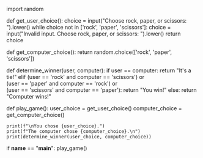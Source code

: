 import random

def get_user_choice():
    choice = input("Choose rock, paper, or scissors: ").lower()
    while choice not in ['rock', 'paper', 'scissors']:
        choice = input("Invalid input. Choose rock, paper, or scissors: ").lower()
    return choice

def get_computer_choice():
    return random.choice(['rock', 'paper', 'scissors'])

def determine_winner(user, computer):
    if user == computer:
        return "It's a tie!"
    elif (user == 'rock' and computer == 'scissors') or \
         (user == 'paper' and computer == 'rock') or \
         (user == 'scissors' and computer == 'paper'):
        return "You win!"
    else:
        return "Computer wins!"

def play_game():
    user_choice = get_user_choice()
    computer_choice = get_computer_choice()

    print(f"\nYou chose {user_choice}.")
    print(f"The computer chose {computer_choice}.\n")
    print(determine_winner(user_choice, computer_choice))

if __name__ == "__main__":
    play_game()

